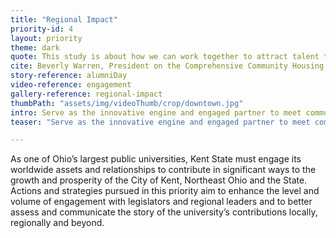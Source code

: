 ```yaml
---
title: "Regional Impact"
priority-id: 4
layout: priority
theme: dark
quote: This study is about how we can work together to attract talent to this community and to keep that talent here – happy and thriving.  It is about meeting and anticipating the needs of our city’s aging citizens and low-income families as well.
cite: Beverly Warren, President on the Comprehensive Community Housing Study and Needs Analysis
story-reference: alumniDay
video-reference: engagement
gallery-reference: regional-impact
thumbPath: "assets/img/videoThumb/crop/downtown.jpg"
intro: Serve as the innovative engine and engaged partner to meet community needs and enhance quality of life in the region and state
teaser: "Serve as the innovative engine and engaged partner to meet community needs and enhance quality of life in the region and state"

---
```


As one of Ohio’s largest public universities, Kent State must engage its worldwide assets and relationships to contribute in significant ways to the growth and prosperity of the City of Kent, Northeast Ohio and the State.  Actions and strategies pursued in this priority aim to enhance the level and volume of engagement with legislators and regional leaders and to better assess and communicate the story of the university’s contributions locally, regionally and beyond.
